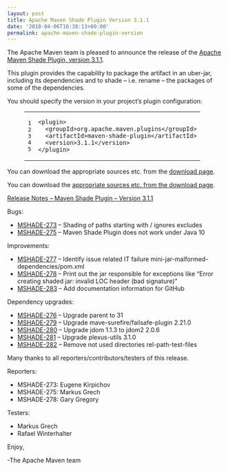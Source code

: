 ```yaml
---
layout: post
title: Apache Maven Shade Plugin Version 3.1.1
date: '2018-04-06T16:38:13+00:00'
permalink: apache-maven-shade-plugin-version
---
```

<div class="entry-content"><p>The Apache Maven team is pleased to announce the release of the <a href="http://maven.apache.org/plugins/maven-shade-plugin/">Apache
Maven Shade Plugin, version 3.1.1</a>.</p>

<p>This plugin provides the capability to package the artifact in an uber-jar,
including its dependencies and to shade &ndash; i.e. rename &ndash; the packages of some of
the dependencies.</p>

<p>You should specify the version in your project&rsquo;s plugin configuration:</p>

<figure class='code'><figcaption><span></span></figcaption><div class="highlight"><table><tr><td class="gutter"><pre class="line-numbers"><span class='line-number'>1</span>
<span class='line-number'>2</span>
<span class='line-number'>3</span>
<span class='line-number'>4</span>
<span class='line-number'>5</span>
</pre></td><td class='code'><pre><code class='xml'><span class='line'><span class="nt">&lt;plugin&gt;</span>
</span><span class='line'>  <span class="nt">&lt;groupId&gt;</span>org.apache.maven.plugins<span class="nt">&lt;/groupId&gt;</span>
</span><span class='line'>  <span class="nt">&lt;artifactId&gt;</span>maven-shade-plugin<span class="nt">&lt;/artifactId&gt;</span>
</span><span class='line'>  <span class="nt">&lt;version&gt;</span>3.1.1<span class="nt">&lt;/version&gt;</span>
</span><span class='line'><span class="nt">&lt;/plugin&gt;</span>
</span></code></pre></td></tr></table></div></figure>


<p>You can download the appropriate sources etc. from the <a href="https://maven.apache.org/plugins/maven-shade-plugin/download.cgi">download page</a>.</p>

<!-- more -->


<p>You can download the <a href="http://maven.apache.org/plugins/maven-shade-plugin/download.cgi">appropriate sources etc. from the download page</a>.</p>

<p><a href="https://issues.apache.org/jira/secure/ReleaseNote.jspa?projectId=12317921&amp;version=12341390">Release Notes &ndash; Maven Shade Plugin &ndash; Version 3.1.1</a></p>

<p>Bugs:</p>

<ul>
<li><a href="https://issues.apache.org/jira/browse/MSHADE-273">MSHADE-273</a> &ndash; Shading of paths starting with / ignores excludes</li>
<li><a href="https://issues.apache.org/jira/browse/MSHADE-275">MSHADE-275</a> &ndash; Maven Shade Plugin does not work under Java 10</li>
</ul>


<p>Improvements:</p>

<ul>
<li><a href="https://issues.apache.org/jira/browse/MSHADE-277">MSHADE-277</a> &ndash; Identify issue related IT failure mini-jar-malformed-dependencies/pom.xml</li>
<li><a href="https://issues.apache.org/jira/browse/MSHADE-278">MSHADE-278</a> &ndash; Print out the jar responsible for exceptions like &ldquo;Error creating shaded jar: invalid LOC header (bad signature)&rdquo;</li>
<li><a href="https://issues.apache.org/jira/browse/MSHADE-283">MSHADE-283</a> &ndash; Add documentation information for GitHub</li>
</ul>


<p>Dependency upgrades:</p>

<ul>
<li><a href="https://issues.apache.org/jira/browse/MSHADE-276">MSHADE-276</a> &ndash; Upgrade parent to 31</li>
<li><a href="https://issues.apache.org/jira/browse/MSHADE-279">MSHADE-279</a> &ndash; Upgrade mave-surefire/failsafe-plugin 2.21.0</li>
<li><a href="https://issues.apache.org/jira/browse/MSHADE-280">MSHADE-280</a> &ndash; Upgrade jdom 1.1.3 to jdom2 2.0.6</li>
<li><a href="https://issues.apache.org/jira/browse/MSHADE-281">MSHADE-281</a> &ndash; Upgrade plexus-utils 3.1.0</li>
<li><a href="https://issues.apache.org/jira/browse/MSHADE-282">MSHADE-282</a> &ndash; Remove not used directories rel-path-test-files</li>
</ul>


<p>Many thanks to all reporters/contributors/testers of this release.</p>

<p>Reporters:</p>

<ul>
<li>MSHADE-273: Eugene Kirpichov</li>
<li>MSHADE-275: Markus Grech</li>
<li>MSHADE-278: Gary Gregory</li>
</ul>


<p>Testers:</p>

<ul>
<li>Markus Grech</li>
<li>Rafael Winterhalter</li>
</ul>


<p>Enjoy,</p>

<p>-The Apache Maven team</p>
</div>
